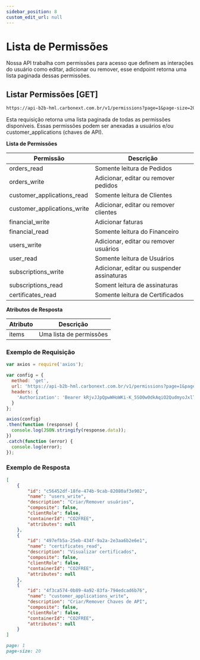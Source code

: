 ```yaml
---
sidebar_position: 8
custom_edit_url: null
---
```


# Lista de Permissões

Nossa API trabalha com permissões para acesso que definem as interações do usuário como editar, adicionar ou remover, esse endpoint retorna uma lista paginada dessas permissões.

## Listar Permissões [GET]

```md title="BASE URL"
https://api-b2b-hml.carbonext.com.br/v1/permissions?page=1&page-size=20
```

Esta requisição retorna uma lista paginada de todas as permissões disponíveis. Essas permissões podem ser anexadas a usuários e/ou customer_applications (chaves de API).

**Lista de Permissões**

| Permissão                 | Descrição                             |
| ------------------------- | ------------------------------------- |
| orders_read               | Somente leitura de Pedidos            |
| orders_write              | Adicionar, editar ou remover pedidos  |
| customer_applications_read  | Somente leitura de Clientes           |
| customer_applications_write | Adicionar, editar ou remover clientes |
| financial_write           | Adicionar faturas                     |
| financial_read            | Somente leitura do Financeiro         |
| users_write               | Adicionar, editar ou remover usuários |
| user_read                 | Somente leitura de Usuários           |
| subscriptions_write         | Adicionar, editar ou suspender assinaturas |
| subscriptions_read          | Soment leitura de assinaturas                |
| certificates_read         | Somente leitura de Certificados       |

**Atributos de Resposta**

| Atributo | Descrição               |
| -------- | ----------------------- |
| items    | Uma lista de permissões |

### Exemplo de Requisição

```javascript
var axios = require('axios');

var config = {
  method: 'get',
  url: 'https://api-b2b-hml.carbonext.com.br/v1/permissions?page=1&page-size=20',
  headers: { 
    'Authorization': 'Bearer kRjvJJpQpwWHoWKi-K_5SO0w0dkAqiO2QudmyoJxlTI'
  }
};

axios(config)
.then(function (response) {
  console.log(JSON.stringify(response.data));
})
.catch(function (error) {
  console.log(error);
});
```

### Exemplo de Resposta

```json
[
    {
        "id": "c56452df-18fe-474b-9cab-82080af3e902",
        "name": "users_write",
        "description": "Criar/Remover usuários",
        "composite": false,
        "clientRole": false,
        "containerId": "CO2FREE",
        "attributes": null
    },
    {
        "id": "497efb5a-25eb-434f-9a2a-2e3aa6b2e6e1",
        "name": "certificates_read",
        "description": "Visualizar certificados",
        "composite": false,
        "clientRole": false,
        "containerId": "CO2FREE",
        "attributes": null
    },
    {
        "id": "4f3ca574-0b89-4a92-83fa-794edcad6b76",
        "name": "customer_applications_write",
        "description": "Criar/Remover Chaves de API",
        "composite": false,
        "clientRole": false,
        "containerId": "CO2FREE",
        "attributes": null
    }
]
```

```md title="PARAMS"
page: 1
page-size: 20
```
